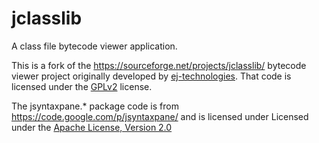 jclasslib
=========

A class file bytecode viewer application.

This is a fork of the https://sourceforge.net/projects/jclasslib/ bytecode viewer project originally
developed by [ej-technologies](http://www.ej-technologies.com/products/jclasslib/overview.html). That code is licensed
under the [GPLv2](http://www.gnu.org/licenses/gpl-2.0.html) license.

The jsyntaxpane.* package code is from https://code.google.com/p/jsyntaxpane/ and is licensed under Licensed under the [Apache License, Version 2.0](http://www.apache.org/licenses/LICENSE-2.0)

